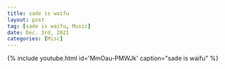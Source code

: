 ```yaml
---
title: sade is waifu
layout: post
tag: [sade is waifu, Music]
date: Dec. 3rd, 2021
categories: [Misc]
---
```


{% include youtube.html id='MmOau-PMWJk' caption="sade is waifu" %}

